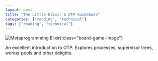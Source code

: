```yaml
---
layout: post
title: "The Little Elixir & OTP Guidebook"
categories: ["reading", "technical"]
tags: ["reading", "technical"]
---
```


![Metaprogramming Elixir](/assets/littleelixirguidebook.jpg){:class="board-game-image"}

An excellent introduction to OTP. Explores processes, supervisor trees, worker pools and other delights.

